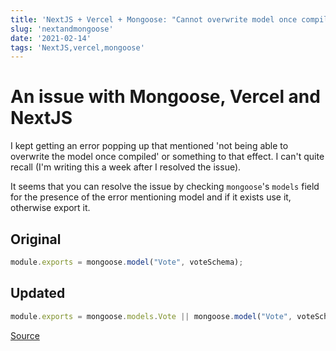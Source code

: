 ```yaml
---
title: 'NextJS + Vercel + Mongoose: "Cannot overwrite model once compiled Mongoose"'
slug: 'nextandmongoose'
date: '2021-02-14'
tags: 'NextJS,vercel,mongoose'
---
```


# An issue with Mongoose, Vercel and NextJS 

I kept getting an error popping up that mentioned 'not being able to overwrite the model once compiled' or something to that effect.  I can't quite recall (I'm writing this a week after I resolved the issue).

It seems that you can resolve the issue by checking `mongoose`'s `models` field for the presence of the error mentioning model and if it exists use it, otherwise export it.

## Original

```javascript
module.exports = mongoose.model("Vote", voteSchema);
```

## Updated

```javascript
module.exports = mongoose.models.Vote || mongoose.model("Vote", voteSchema);
```

[Source](https://stackoverflow.com/a/43761258)